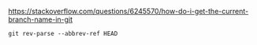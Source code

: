 https://stackoverflow.com/questions/6245570/how-do-i-get-the-current-branch-name-in-git

```
git rev-parse --abbrev-ref HEAD
```

